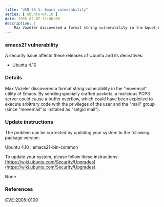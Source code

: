 ```yaml
---
title: "USN-76-1: Emacs vulnerability"
series: [ ubuntu-04.10 ]
date: 2005-02-07 12:00:00
description: |
    Max Vozeler discovered a format string vulnerability in the &quot;movemail&quot; utility of Emacs. By sending specially crafted packets, a malicious POP3 server could cause a buffer overflow, which could have been exploited to execute arbitrary code with the privileges of the user and the &quot;mail&quot; group (since &quot;movemail&quot; is installed as &quot;setgid mail&quot;).
--- 
```

 
### emacs21 vulnerability

A security issue affects these releases of Ubuntu and its derivatives:

* Ubuntu 4.10

### Details

Max Vozeler discovered a format string vulnerability in the &quot;movemail&quot; utility of Emacs. By sending specially crafted packets, a malicious POP3 server could cause a buffer overflow, which could have been exploited to execute arbitrary code with the privileges of the user and the &quot;mail&quot; group (since &quot;movemail&quot; is installed as &quot;setgid mail&quot;).

### Update instructions

The problem can be corrected by updating your system to the following package version:

Ubuntu 4.10
 : emacs21-bin-common 

To update your system, please follow these instructions: [https://wiki.ubuntu.com/Security/Upgrades](https://wiki.ubuntu.com/Security/Upgrades).

None

### References

 [CVE-2005-0100](http://people.ubuntu.com/~ubuntu-security/cve/CVE-2005-0100)
 

